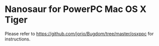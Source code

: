# Nanosaur for PowerPC Mac OS X Tiger

Please refer to https://github.com/jorio/Bugdom/tree/master/osxppc for instructions.
